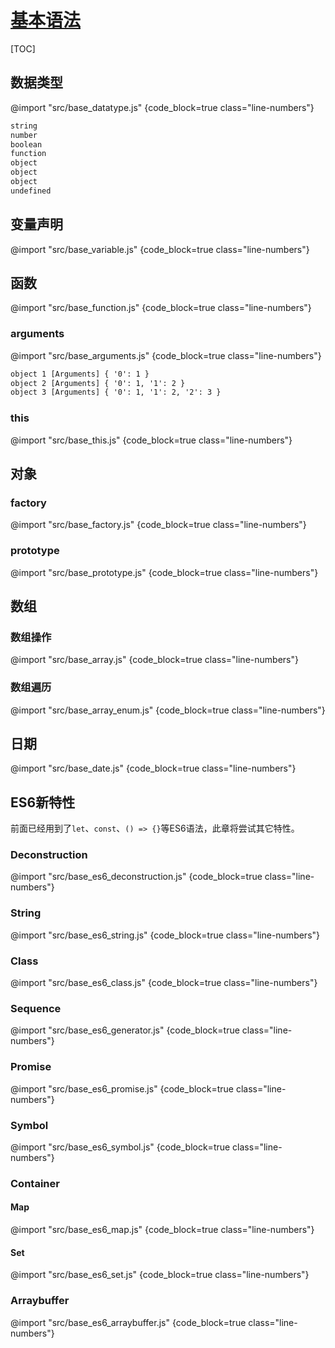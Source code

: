 <link rel="stylesheet" href="https://zhmhbest.gitee.io/hellomathematics/style/index.css">
<script src="https://zhmhbest.gitee.io/hellomathematics/style/index.js"></script>

# [基本语法](../index.html)

[TOC]

## 数据类型

@import "src/base_datatype.js" {code_block=true class="line-numbers"}

```txt
string
number
boolean
function
object
object
object
undefined
```

## 变量声明

@import "src/base_variable.js" {code_block=true class="line-numbers"}

## 函数

@import "src/base_function.js" {code_block=true class="line-numbers"}

### arguments

@import "src/base_arguments.js" {code_block=true class="line-numbers"}

```txt
object 1 [Arguments] { '0': 1 }
object 2 [Arguments] { '0': 1, '1': 2 }
object 3 [Arguments] { '0': 1, '1': 2, '2': 3 }
```

### this

@import "src/base_this.js" {code_block=true class="line-numbers"}

## 对象

### factory

@import "src/base_factory.js" {code_block=true class="line-numbers"}

### prototype

@import "src/base_prototype.js" {code_block=true class="line-numbers"}

## 数组

### 数组操作

@import "src/base_array.js" {code_block=true class="line-numbers"}

### 数组遍历

@import "src/base_array_enum.js" {code_block=true class="line-numbers"}

## 日期

@import "src/base_date.js" {code_block=true class="line-numbers"}

## ES6新特性

前面已经用到了`let`、`const`、`() => {}`等ES6语法，此章将尝试其它特性。

### Deconstruction

@import "src/base_es6_deconstruction.js" {code_block=true class="line-numbers"}

### String

@import "src/base_es6_string.js" {code_block=true class="line-numbers"}

### Class

@import "src/base_es6_class.js" {code_block=true class="line-numbers"}

### Sequence

@import "src/base_es6_generator.js" {code_block=true class="line-numbers"}

### Promise

@import "src/base_es6_promise.js" {code_block=true class="line-numbers"}

### Symbol

@import "src/base_es6_symbol.js" {code_block=true class="line-numbers"}

### Container

#### Map

@import "src/base_es6_map.js" {code_block=true class="line-numbers"}

#### Set

@import "src/base_es6_set.js" {code_block=true class="line-numbers"}

### Arraybuffer

@import "src/base_es6_arraybuffer.js" {code_block=true class="line-numbers"}
